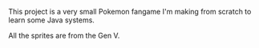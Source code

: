 This project is a very small Pokemon fangame I'm making from scratch to learn some Java systems.

All the sprites are from the Gen V.
